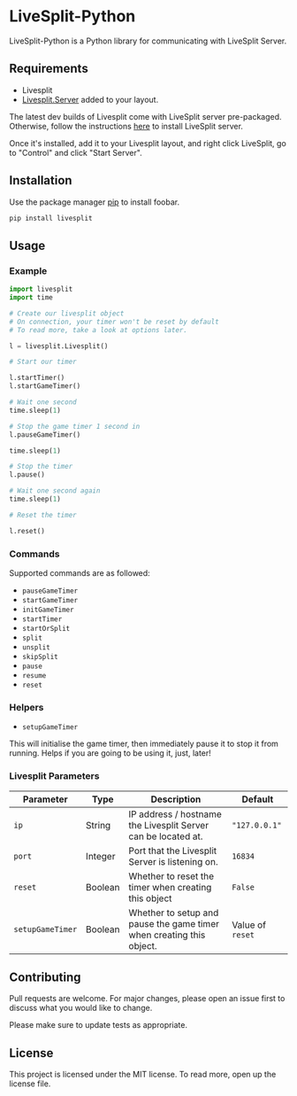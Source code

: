 # LiveSplit-Python

LiveSplit-Python is a Python library for communicating with LiveSplit Server.

## Requirements

- Livesplit
- [Livesplit.Server](https://github.com/LiveSplit/LiveSplit.Server) added to your layout.

The latest dev builds of Livesplit come with LiveSplit server pre-packaged. Otherwise, follow the instructions [here](https://github.com/LiveSplit/LiveSplit.Server) to install LiveSplit server.

Once it's installed, add it to your Livesplit layout, and right click LiveSplit, go to "Control" and click "Start Server".

## Installation

Use the package manager [pip](https://pip.pypa.io/en/stable/) to install foobar.

```bash
pip install livesplit
```

## Usage

### Example
```python
import livesplit
import time

# Create our livesplit object
# On connection, your timer won't be reset by default
# To read more, take a look at options later.

l = livesplit.Livesplit()

# Start our timer

l.startTimer()
l.startGameTimer()

# Wait one second
time.sleep(1)

# Stop the game timer 1 second in
l.pauseGameTimer()

time.sleep(1)

# Stop the timer
l.pause()

# Wait one second again
time.sleep(1)

# Reset the timer

l.reset()
```
### Commands

Supported commands are as followed:

- `pauseGameTimer`
- `startGameTimer`
- `initGameTimer`
- `startTimer`
- `startOrSplit`
- `split`
- `unsplit`
- `skipSplit`
- `pause`
- `resume`
- `reset`

### Helpers

- `setupGameTimer`

This will initialise the game timer, then immediately pause it to stop it from running. Helps if you are going to be using it, just, later!

### Livesplit Parameters

| Parameter        | Type    | Description                                                          | Default          |
|------------------|---------|----------------------------------------------------------------------|------------------|
| `ip`             | String  | IP address / hostname the Livesplit Server can be located at.        | `"127.0.0.1"`    |
| `port`           | Integer | Port that the Livesplit Server is listening on.                      | `16834`          |
| `reset`          | Boolean | Whether to reset the timer when creating this object                 | `False`          |
| `setupGameTimer` | Boolean | Whether to setup and pause the game timer when creating this object. | Value of `reset` |

## Contributing
Pull requests are welcome. For major changes, please open an issue first to discuss what you would like to change.

Please make sure to update tests as appropriate.

## License

This project is licensed under the MIT license. To read more, open up the license file.